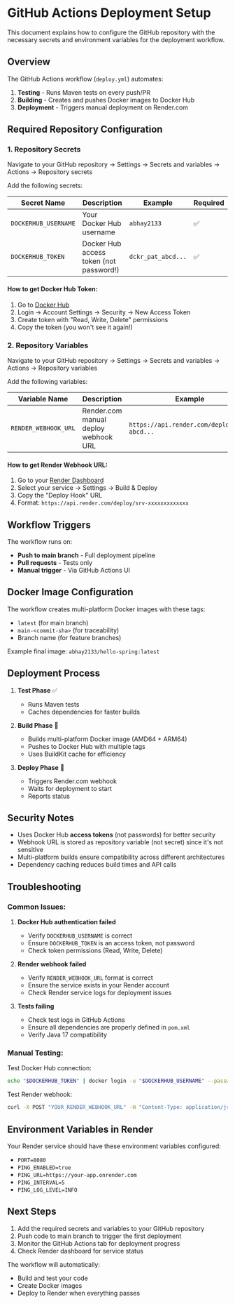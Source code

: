 # GitHub Actions Deployment Setup

This document explains how to configure the GitHub repository with the necessary secrets and environment variables for the deployment workflow.

## Overview

The GitHub Actions workflow (`deploy.yml`) automates:
1. **Testing** - Runs Maven tests on every push/PR
2. **Building** - Creates and pushes Docker images to Docker Hub
3. **Deployment** - Triggers manual deployment on Render.com

## Required Repository Configuration

### 1. Repository Secrets

Navigate to your GitHub repository → Settings → Secrets and variables → Actions → Repository secrets

Add the following secrets:

| Secret Name | Description | Example | Required |
|------------|-------------|---------|----------|
| `DOCKERHUB_USERNAME` | Your Docker Hub username | `abhay2133` | ✅ |
| `DOCKERHUB_TOKEN` | Docker Hub access token (not password!) | `dckr_pat_abcd...` | ✅ |

#### How to get Docker Hub Token:
1. Go to [Docker Hub](https://hub.docker.com/)
2. Login → Account Settings → Security → New Access Token
3. Create token with "Read, Write, Delete" permissions
4. Copy the token (you won't see it again!)

### 2. Repository Variables

Navigate to your GitHub repository → Settings → Secrets and variables → Actions → Repository variables

Add the following variables:

| Variable Name | Description | Example | Required |
|--------------|-------------|---------|----------|
| `RENDER_WEBHOOK_URL` | Render.com manual deploy webhook URL | `https://api.render.com/deploy/srv-abcd...` | ✅ |

#### How to get Render Webhook URL:
1. Go to your [Render Dashboard](https://dashboard.render.com/)
2. Select your service → Settings → Build & Deploy
3. Copy the "Deploy Hook" URL
4. Format: `https://api.render.com/deploy/srv-xxxxxxxxxxxxx`

## Workflow Triggers

The workflow runs on:
- **Push to main branch** - Full deployment pipeline
- **Pull requests** - Tests only
- **Manual trigger** - Via GitHub Actions UI

## Docker Image Configuration

The workflow creates multi-platform Docker images with these tags:
- `latest` (for main branch)
- `main-<commit-sha>` (for traceability)
- Branch name (for feature branches)

Example final image: `abhay2133/hello-spring:latest`

## Deployment Process

1. **Test Phase** ✅
   - Runs Maven tests
   - Caches dependencies for faster builds

2. **Build Phase** 🐳
   - Builds multi-platform Docker image (AMD64 + ARM64)
   - Pushes to Docker Hub with multiple tags
   - Uses BuildKit cache for efficiency

3. **Deploy Phase** 🚀
   - Triggers Render.com webhook
   - Waits for deployment to start
   - Reports status

## Security Notes

- Uses Docker Hub **access tokens** (not passwords) for better security
- Webhook URL is stored as repository variable (not secret) since it's not sensitive
- Multi-platform builds ensure compatibility across different architectures
- Dependency caching reduces build times and API calls

## Troubleshooting

### Common Issues:

1. **Docker Hub authentication failed**
   - Verify `DOCKERHUB_USERNAME` is correct
   - Ensure `DOCKERHUB_TOKEN` is an access token, not password
   - Check token permissions (Read, Write, Delete)

2. **Render webhook failed**
   - Verify `RENDER_WEBHOOK_URL` format is correct
   - Ensure the service exists in your Render account
   - Check Render service logs for deployment issues

3. **Tests failing**
   - Check test logs in GitHub Actions
   - Ensure all dependencies are properly defined in `pom.xml`
   - Verify Java 17 compatibility

### Manual Testing:

Test Docker Hub connection:
```bash
echo "$DOCKERHUB_TOKEN" | docker login -u "$DOCKERHUB_USERNAME" --password-stdin
```

Test Render webhook:
```bash
curl -X POST "YOUR_RENDER_WEBHOOK_URL" -H "Content-Type: application/json"
```

## Environment Variables in Render

Your Render service should have these environment variables configured:
- `PORT=8080`
- `PING_ENABLED=true`
- `PING_URL=https://your-app.onrender.com`
- `PING_INTERVAL=5`
- `PING_LOG_LEVEL=INFO`

## Next Steps

1. Add the required secrets and variables to your GitHub repository
2. Push code to main branch to trigger the first deployment
3. Monitor the GitHub Actions tab for deployment progress
4. Check Render dashboard for service status

The workflow will automatically:
- Build and test your code
- Create Docker images
- Deploy to Render when everything passes